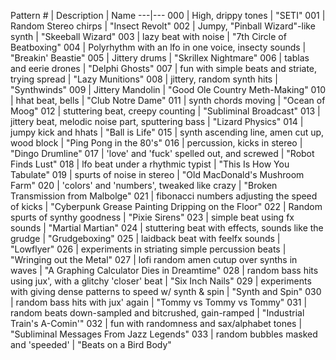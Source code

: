 Pattern # | Description | Name
---|---
000 | High, drippy tones | "SETI"
001 | Random Stereo chirps | "Insect Revolt"
002 | Jumpy, "Pinball Wizard"-like synth | "Skeeball Wizard"
003 | lazy beat with noise | "7th Circle of Beatboxing"
004 | Polyrhythm with an lfo in one voice, insecty sounds | "Breakin' Beastie"
005 | Jittery drums | "Skrillex Nightmare"
006 | tablas and eerie drones | "Delphi Ghosts"
007 | fun with simple beats and striate, trying spread | "Lazy Munitions"
008 | jittery, random synth hits | "Synthwinds"
009 | Jittery Mandolin | "Good Ole Country Meth-Making"
010 | hhat beat, bells | "Club Notre Dame"
011 | synth chords moving | "Ocean of Moog"
012 | stuttering beat, creepy counting | "Subliminal Broadcast"
013 | jittery beat, melodic noise part, sputtering bass | "Lizard Physics"
014 | jumpy kick and hhats | "Ball is Life"
015 | synth ascending line, amen cut up, wood block | "Ping Pong in the 80's"
016 | percussion, kicks in stereo | "Dingo Drumline"
017 | 'love' and 'fuck' spelled out, and screwed | "Robot Finds Lust"
018 | lfo beat under a rhythmic typist | "This Is How You Tabulate"
019 | spurts of noise in stereo | "Old MacDonald's Mushroom Farm"
020 | 'colors' and 'numbers', tweaked like crazy | "Broken Transmission from Malbolge"
021 | fibonacci numbers adjusting the speed of kicks | "Cyberpunk Grease Painting Dripping on the Floor"
022 | Random spurts of synthy goodness | "Pixie Sirens"
023 | simple beat using fx sounds | "Martial Martian"
024 | stuttering beat with effects, sounds like the grudge | "Grudgeboxing"
025 | laidback beat with feelfx sounds | "Lowflyer"
026 | experiments in striating simple percussion beats | "Wringing out the Metal"
027 | lofi random amen cutup over synths in waves | "A Graphing Calculator Dies in Dreamtime"
028 | random bass hits using jux', with a glitchy 'closer' beat | "Six Inch Nails"
029 | experiments with giving dense patterns to speed w/ synth & spin | "Synth and Spin"
030 | random bass hits with jux' again | "Tommy vs Tommy vs Tommy"
031 | random beats down-sampled and bitcrushed, gain-ramped | "Industrial Train's A-Comin'"
032 | fun with randomness and sax/alphabet tones | "Subliminal Messages From Jazz Legends"
033 | random bubbles masked and 'speeded' | "Beats on a Bird Body"
